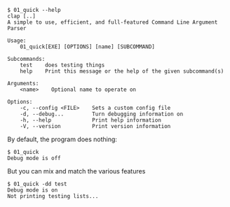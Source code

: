 ```console
$ 01_quick --help
clap [..]
A simple to use, efficient, and full-featured Command Line Argument Parser

Usage:
    01_quick[EXE] [OPTIONS] [name] [SUBCOMMAND]

Subcommands:
    test    does testing things
    help    Print this message or the help of the given subcommand(s)

Arguments:
    <name>    Optional name to operate on

Options:
    -c, --config <FILE>    Sets a custom config file
    -d, --debug...         Turn debugging information on
    -h, --help             Print help information
    -V, --version          Print version information

```

By default, the program does nothing:
```console
$ 01_quick
Debug mode is off

```

But you can mix and match the various features
```console
$ 01_quick -dd test
Debug mode is on
Not printing testing lists...

```
